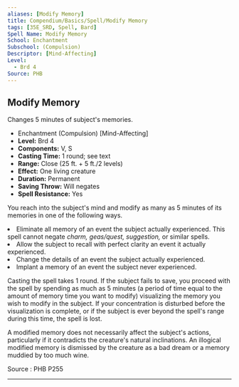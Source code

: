 ```yaml
---
aliases: [Modify Memory]
title: Compendium/Basics/Spell/Modify Memory
tags: [35E_SRD, Spell, Bard]
Spell Name: Modify Memory
School: Enchantment
Subschool: (Compulsion)
Descriptor: [Mind-Affecting]
Level:
  - Brd 4
Source: PHB
---
```



## Modify Memory

Changes 5 minutes of subject's memories.

*   Enchantment (Compulsion) [Mind-Affecting]
*   **Level:** Brd 4
*   **Components:** V, S
*   **Casting Time:** 1 round; see text
*   **Range:** Close (25 ft. + 5 ft./2 levels)
*   **Effect:** One living creature
*   **Duration:** Permanent
*   **Saving Throw:** Will negates
*   **Spell Resistance:** Yes

<p>You reach into the subject's mind and modify as many as 5 minutes of its memories in one of the following ways.</p><list> <li>Eliminate all memory of an event the subject actually experienced. This spell cannot negate <i>charm, geas/quest, suggestion,</i> or similar spells.</li> <li>Allow the subject to recall with perfect clarity an event it actually experienced.</li> <li>Change the details of an event the subject actually experienced.</li> <li>Implant a memory of an event the subject never experienced.</li> </list><p>Casting the spell takes 1 round. If the subject fails to save, you proceed with the spell by spending as much as 5 minutes (a period of time equal to the amount of memory time you want to modify) visualizing the memory you wish to modify in the subject. If your concentration is disturbed before the visualization is complete, or if the subject is ever beyond the spell's range during this time, the spell is lost.</p><p>A modified memory does not necessarily affect the subject's actions, particularly if it contradicts the creature's natural inclinations. An illogical modified memory is dismissed by the creature as a bad dream or a memory muddied by too much wine.</p>

Source : PHB P255

---
